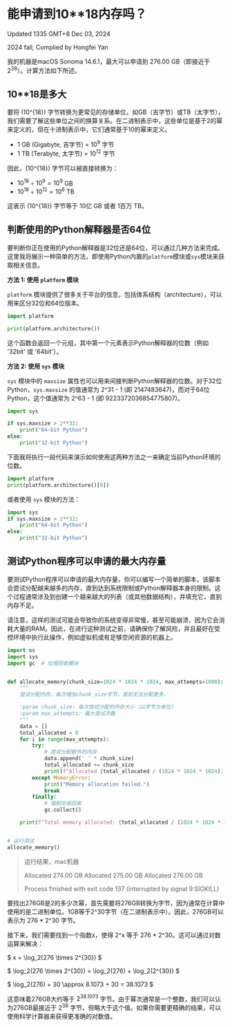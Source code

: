 # 能申请到10**18内存吗？

Updated 1335 GMT+8 Dec 03, 2024

2024 fall, Complied by Hongfei Yan



我的机器是macOS Sonoma 14.6.1，最大可以申请到 276.00 GB（即接近于$2^{38}$）。计算方法如下所述。



## 10**18是多大

要将 \(10^{18}\) 字节转换为更常见的存储单位，如GB（吉字节）或TB（太字节），我们需要了解这些单位之间的换算关系。在二进制表示中，这些单位是基于2的幂来定义的，但在十进制表示中，它们通常基于10的幂来定义。

- 1 GB (Gigabyte, 吉字节) = $10^9$ 字节
- 1 TB (Terabyte, 太字节) = $10^{12}$ 字节

因此，\(10^{18}\) 字节可以被直接转换为：

- $10^{18} \div 10^9 = 10^9$ GB
- $10^{18} \div 10^{12} = 10^6$ TB

这表示 \(10^{18}\) 字节等于 10亿 GB 或者 1百万 TB。



## 判断使用的Python解释器是否64位

要判断你正在使用的Python解释器是32位还是64位，可以通过几种方法来完成。这里我将展示一种简单的方法，即使用Python内置的`platform`模块或`sys`模块来获取相关信息。

**方法 1: 使用 `platform` 模块**

`platform` 模块提供了很多关于平台的信息，包括体系结构（architecture），可以用来区分32位和64位版本。

```python
import platform

print(platform.architecture())
```

这个函数会返回一个元组，其中第一个元素表示Python解释器的位数（例如 '32bit' 或 '64bit'）。

**方法 2: 使用 `sys` 模块**

`sys` 模块中的 `maxsize` 属性也可以用来间接判断Python解释器的位数。对于32位Python，`sys.maxsize` 的值通常为 2^31 - 1 (即 2147483647)，而对于64位Python，这个值通常为 2^63 - 1 (即 9223372036854775807)。

```python
import sys

if sys.maxsize > 2**32:
    print("64-bit Python")
else:
    print("32-bit Python")
```

下面我将执行一段代码来演示如何使用这两种方法之一来确定当前Python环境的位数。

```python
import platform
print(platform.architecture()[0])
```

或者使用 `sys` 模块的方法：

```python
import sys
if sys.maxsize > 2**32:
    print("64-bit Python")
else:
    print("32-bit Python")
```



## 测试Python程序可以申请的最大内存量

要测试Python程序可以申请的最大内存量，你可以编写一个简单的脚本，该脚本会尝试分配越来越多的内存，直到达到系统限制或Python解释器本身的限制。这个过程通常涉及到创建一个越来越大的列表（或其他数据结构），并填充它，直到内存不足。

请注意，这样的测试可能会导致你的系统变得非常慢，甚至可能崩溃，因为它会消耗大量的RAM。因此，在进行这种测试之前，请确保你了解风险，并且最好在受控环境中执行此操作，例如虚拟机或有足够空闲资源的机器上。

```python
import os
import sys
import gc  # 垃圾回收模块


def allocate_memory(chunk_size=1024 * 1024 * 1024, max_attempts=1000):
    """
    尝试分配内存，每次增加chunk_size字节，直到无法分配更多。

    :param chunk_size: 每次尝试分配的内存大小（以字节为单位）
    :param max_attempts: 最大尝试次数
    """
    data = []
    total_allocated = 0
    for i in range(max_attempts):
        try:
            # 尝试分配额外的内存
            data.append(' ' * chunk_size)
            total_allocated += chunk_size
            print(f"Allocated {total_allocated / (1024 * 1024 * 1024):.2f} GB")
        except MemoryError:
            print("Memory allocation failed.")
            break
        finally:
            # 强制垃圾回收
            gc.collect()

    print(f"Total memory allocated: {total_allocated / (1024 * 1024 * 1024):.2f} GB")


# 运行测试
allocate_memory()
```



> 运行结果，mac机器
>
> Allocated 274.00 GB
> Allocated 275.00 GB
> Allocated 276.00 GB
>
> Process finished with exit code 137 (interrupted by signal 9:SIGKILL)



要找出276GB是2的多少次幂，首先需要将276GB转换为字节，因为通常在计算中使用的是二进制单位。1GB等于2^30字节（在二进制表示中）。因此，276GB可以表示为 276 * 2^30 字节。

接下来，我们需要找到一个指数x，使得 2^x 等于 276 * 2^30。这可以通过对数运算来解决：

$ x = \log_2(276 \times 2^{30}) $

$ \log_2(276 \times 2^{30}) = \log_2(276) + \log_2(2^{30}) $

$ \log_2(276) + 30 \approx 8.1073 + 30 = 38.1073 $

这意味着276GB大约等于 $2^{38.1073}$ 字节。由于幂次通常是一个整数，我们可以认为276GB最接近于 $2^{38}$ 字节，但略大于这个值。如果你需要更精确的结果，可以使用科学计算器来获得更准确的对数值。